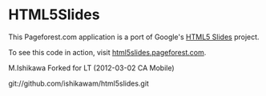 HTML5Slides
===
This Pageforest.com application is a port of Google's [HTML5 Slides] project.


To see this code in action, visit [html5slides.pageforest.com].

  [HTML5 Slides]: http://code.google.com/p/html5slides/
  [html5slides.pageforest.com]: http://html5slides.pageforest.com


M.Ishikawa
Forked for LT (2012-03-02 CA Mobile)

git://github.com/ishikawam/html5slides.git

